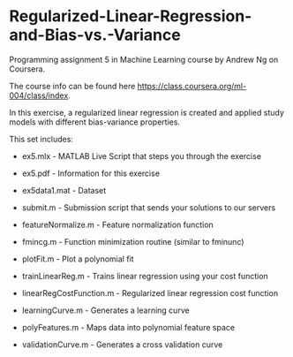 # Regularized-Linear-Regression-and-Bias-vs.-Variance
Programming assignment 5 in Machine Learning course by Andrew Ng on Coursera.

The course info can be found here https://class.coursera.org/ml-004/class/index.


In this exercise, a regularized linear regression is created and applied study models with different bias-variance properties.


This set includes:
- ex5.mlx - MATLAB Live Script that steps you through the exercise 

- ex5.pdf - Information for this exercise

- ex5data1.mat - Dataset 

- submit.m - Submission script that sends your solutions to our servers 

- featureNormalize.m - Feature normalization function 

- fmincg.m - Function minimization routine (similar to fminunc) 

- plotFit.m - Plot a polynomial fit 

- trainLinearReg.m - Trains linear regression using your cost function 

- linearRegCostFunction.m - Regularized linear regression cost function 

- learningCurve.m - Generates a learning curve 

- polyFeatures.m - Maps data into polynomial feature space 

- validationCurve.m - Generates a cross validation curve
